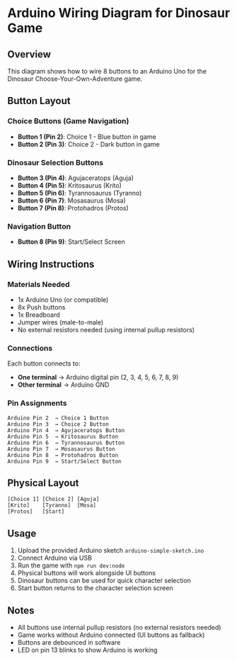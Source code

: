 # Arduino Wiring Diagram for Dinosaur Game

## Overview

This diagram shows how to wire 8 buttons to an Arduino Uno for the Dinosaur Choose-Your-Own-Adventure game.

## Button Layout

### Choice Buttons (Game Navigation)

- **Button 1 (Pin 2)**: Choice 1 - Blue button in game
- **Button 2 (Pin 3)**: Choice 2 - Dark button in game

### Dinosaur Selection Buttons

- **Button 3 (Pin 4)**: Agujaceratops (Aguja)
- **Button 4 (Pin 5)**: Kritosaurus (Krito)
- **Button 5 (Pin 6)**: Tyrannosaurus (Tyranno)
- **Button 6 (Pin 7)**: Mosasaurus (Mosa)
- **Button 7 (Pin 8)**: Protohadros (Protos)

### Navigation Button

- **Button 8 (Pin 9)**: Start/Select Screen

## Wiring Instructions

### Materials Needed

- 1x Arduino Uno (or compatible)
- 8x Push buttons
- 1x Breadboard
- Jumper wires (male-to-male)
- No external resistors needed (using internal pullup resistors)

### Connections

Each button connects to:

- **One terminal** → Arduino digital pin (2, 3, 4, 5, 6, 7, 8, 9)
- **Other terminal** → Arduino GND

### Pin Assignments

```
Arduino Pin 2  → Choice 1 Button
Arduino Pin 3  → Choice 2 Button
Arduino Pin 4  → Agujaceratops Button
Arduino Pin 5  → Kritosaurus Button
Arduino Pin 6  → Tyrannosaurus Button
Arduino Pin 7  → Mosasaurus Button
Arduino Pin 8  → Protohadros Button
Arduino Pin 9  → Start/Select Button
```

## Physical Layout

```
[Choice 1] [Choice 2] [Aguja]
[Krito]    [Tyranno]  [Mosa]
[Protos]   [Start]
```

## Usage

1. Upload the provided Arduino sketch `arduino-simple-sketch.ino`
2. Connect Arduino via USB
3. Run the game with `npm run dev:node`
4. Physical buttons will work alongside UI buttons
5. Dinosaur buttons can be used for quick character selection
6. Start button returns to the character selection screen

## Notes

- All buttons use internal pullup resistors (no external resistors needed)
- Game works without Arduino connected (UI buttons as fallback)
- Buttons are debounced in software
- LED on pin 13 blinks to show Arduino is working

